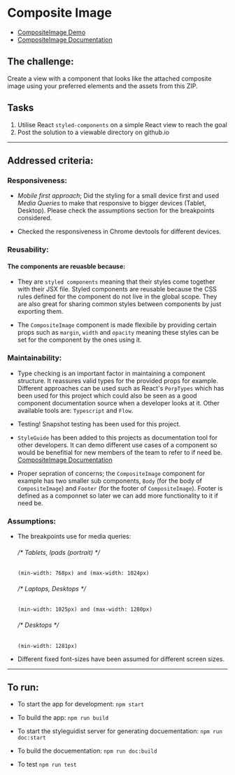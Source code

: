# Composite Image
* [CompositeImage Demo](https://nesamouzehkesh.github.io/)
* [CompositeImage Documentation](https://nesamouzehkesh.github.io/styleguide)

## The challenge:
Create a view with a component that looks like the attached composite image using your preferred elements and the assets from this ZIP.

## Tasks
1. Utilise React `styled-components` on a simple React view to reach the goal
1. Post the solution to a viewable directory on github.io

---

## Addressed criteria:

### Responsiveness:

*	*Mobile first approach*; Did the styling for a small device first and used *Media Queries* to make that responsive to bigger devices (Tablet, Desktop). Please check the assumptions section for the breakpoints considered. 

* Checked the responsiveness in Chrome devtools for different devices. 


### Reusability:
#### The components are reuasble because:

* They are `styled components` meaning that their styles come together with their JSX file. Styled components are reusable because the CSS rules defined for the component do not live in the global scope. They are also great for sharing common styles between components by just exporting them.

* The `CompositeImage` component is made flexibile by providing certain props such as `margin`, `width` and `opacity` meaning these styles can be set for the component by the ones using it.


### Maintainability: 
	
* Type checking is an important factor in maintaining a component structure. It reassures valid types for the provided props for example. Different approaches can be used such as React's `PorpTypes` which has been used for this project which could also be seen as a good component documentation source when a developer looks at it. Other available tools are: `Typescript` and `Flow`. 

* Testing! Snapshot testing has been used for this project. 

* `StyleGuide` has been added to this projects as documentation tool for other developers. It can demo different use cases of a component so would be benefitial for new members of the team to refer to if need be. 
[CompositeImage Documentation](https://nesamouzehkesh.github.io/styleguide)

* Proper sepration of concerns; the `CompositeImage` component for example has two smaller sub components, `Body` (for the body of `CompositeImage`) and `Footer` (for the footer of `CompositeImage`). Footer is defined as a componnet so later we can add more functionality to it if need be. 


### Assumptions: 
 
* The breakpoints use for media queries: 

	###### /* Tablets, Ipads (portrait) */
  `(min-width: 768px) and (max-width: 1024px)`

	###### /* Laptops, Desktops */
  `(min-width: 1025px) and (max-width: 1280px)`

	###### /* Desktops */
  `(min-width: 1281px)`

* Different fixed font-sizes have been assumed for different screen sizes. 

---
## To run:

* To start the app for development: `npm start`

* To build the app: `npm run build`

* To start the styleguidist server for generating docuementation: `npm run doc:start`

* To build the docuementation: `npm run doc:build`

* To test `npm run test`
